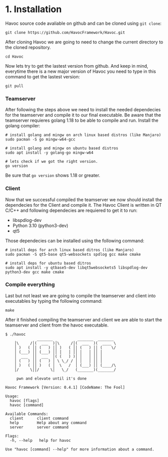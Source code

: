 # 1. Installation

Havoc source code avaliable on github and can be cloned using `git clone`:
```
git clone https://github.com/HavocFramework/Havoc.git
``` 

After cloning Havoc we are going to need to change the current directory to the cloned repository. 
```
cd Havoc
```

Now lets try to get the lastest version from github. 
And keep in mind, everytime there is a new major version of Havoc you need to type in this command to get the lastest version:
```
git pull
```

### Teamserver
After following the steps above we need to install the needed dependecies for the teamserver and compile it to our final executable. Be aware that the teamserver requieres golang 1.18 to be able to compile and run. 
Install the golang compiler: 
```
# install golang and mingw on arch linux based distros (like Manjaro)
sudo pacman -S go mingw-w64-gcc

# install golang and mingw on ubuntu based distros
sudo apt install -y golang-go mingw-w64

# lets check if we got the right version. 
go version
```
Be sure that `go version` shows 1.18 or greater.

### Client
Now that we successful compiled the teamserver we now should install the dependecies for the Client and compile it. 
The Havoc Client is written in QT C/C++ and following dependecies are requiered to get it to run: 

* libspdlog-dev
* Python 3.10 (python3-dev)
* qt5

Those dependecies can be installed using the following command:
```
# install deps for arch linux based ditros (like Manjaro)
sudo pacman -S qt5-base qt5-websockets spdlog gcc make cmake

# install deps for ubuntu based ditros
sudo apt install -y qtbase5-dev libqt5websockets5 libspdlog-dev python3-dev gcc make cmake
```

### Compile everything
Last but not least we are going to compile the teamserver and client into executables by typing the following command: 
```
make
```

After it finished compiling the teamserver and client we are able to start the teamserver and client from the havoc executable.
```
$ ./havoc
              _______           _______  _______
    │\     /│(  ___  )│\     /│(  ___  )(  ____ \
    │ )   ( ││ (   ) ││ )   ( ││ (   ) ││ (    \/
    │ (___) ││ (___) ││ │   │ ││ │   │ ││ │
    │  ___  ││  ___  │( (   ) )│ │   │ ││ │
    │ (   ) ││ (   ) │ \ \_/ / │ │   │ ││ │
    │ )   ( ││ )   ( │  \   /  │ (___) ││ (____/\
    │/     \││/     \│   \_/   (_______)(_______/

  	 pwn and elevate until it's done

Havoc Framework [Version: 0.4.1] [CodeName: The Fool]

Usage:
  havoc [flags]
  havoc [command]

Available Commands:
  client      client command
  help        Help about any command
  server      server command

Flags:
  -h, --help   help for havoc

Use "havoc [command] --help" for more information about a command.
```